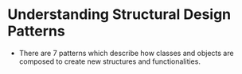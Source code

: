 # Understanding Structural Design Patterns

- There are 7 patterns which describe how classes and objects are composed to create new structures and functionalities.
